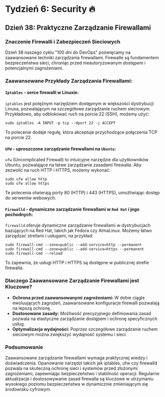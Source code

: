 # Tydzień 6: Security 🔥

## Dzień 38: Praktyczne Zarządzanie Firewallami

### Znaczenie Firewalli i Zabezpieczeń Sieciowych
Dzień 38 naszego cyklu "100 dni do DevOps" poświęcamy na zaawansowane techniki zarządzania firewallami. Firewalle są fundamentem bezpieczeństwa sieci, chroniąc przed nieautoryzowanym dostępem i potencjalnymi zagrożeniami.

### Zaawansowane Przykłady Zarządzania Firewallami:

#### `Iptables` - serce firewalli w Linuxie:
`iptables` jest potężnym narzędziem dostępnym w większości dystrybucji Linuxa, pozwalającym na szczegółowe zarządzanie ruchem sieciowym. Przykładowo, aby odblokować ruch na porcie 22 (SSH), możemy użyć:
```
sudo iptables -A INPUT -p tcp --dport 22 -j ACCEPT
```
To polecenie dodaje regułę, która akceptuje przychodzące połączenia TCP na porcie 22.

#### `UFW` - uproszczone zarządzanie firewallami na `Ubuntu`:
`ufw` (Uncomplicated Firewall) to intuicyjne narzędzie dla użytkowników Ubuntu, pozwalające na łatwe zarządzanie zasadami firewalla. Aby zezwolić na ruch HTTP i HTTPS, możemy wykonać:
```
sudo ufw allow http
sudo ufw allow https
```
Te polecenia otwierają porty 80 (HTTP) i 443 (HTTPS), umożliwiając dostęp do serwerów webowych.

#### `Firewalld` - dynamiczne zarządzanie firewallami w `Red Hat` i jego pochodnych:
`firewalld` oferuje dynamiczne zarządzanie firewallami w dystrybucjach bazujących na Red Hat, takich jak Fedora czy AlmaLinux. Możemy łatwo zarządzać strefami i usługami, na przykład:
```
sudo firewall-cmd --zone=public --add-service=http --permanent
sudo firewall-cmd --zone=public --add-service=https --permanent
sudo firewall-cmd --reload
```
To zapewnia, że usługi HTTP i HTTPS są dostępne w publicznej strefie firewalla.

### Dlaczego Zaawansowane Zarządzanie Firewallami jest Kluczowe?
- **Ochrona przed zaawansowanymi zagrożeniami:** W dobie ciągle ewoluujących zagrożeń, zaawansowane konfiguracje firewalli pozwalają na lepszą ochronę.
- **Dostosowane zasady:** Możliwość precyzyjnego definiowania zasad pozwala na elastyczne zarządzanie dostępem i ochronę specyficznych usług.
- **Optymalizacja wydajności:** Poprzez szczegółowe zarządzanie ruchem sieciowym można zwiększyć wydajność systemu i sieci.

### Podsumowanie
Zaawansowane zarządzanie firewallami wymaga praktycznej wiedzy i doświadczenia. Opanowanie narzędzi takich jak iptables, ufw czy firewalld pozwala na skuteczną ochronę sieci i systemów przed złożonymi zagrożeniami, zapewniając bezpieczeństwo i stabilność operacji. Regularne aktualizacje i dostosowywanie zasad firewalla są kluczowe w utrzymaniu wysokiego poziomu bezpieczeństwa w dynamicznie zmieniającym się środowisku cyfrowym.
